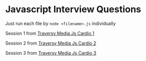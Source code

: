 # Javascript Interview Questions

Just run each file by `node <filename>.js` individually

Session 1 from [Traversy Media Js Cardio 1](https://www.youtube.com/watch?v=M2bJBuaOeOQ&ab_channel=TraversyMedia)

Session 2 from [Traversy Media Js Cardio 2](https://www.youtube.com/watch?v=FfchU1FS2IA&t=1s&ab_channel=TraversyMedia)

Session 3 from [Traversy Media Js Cardio 3](https://www.youtube.com/watch?v=tcoiPHktCwQ&ab_channel=TraversyMedia)

